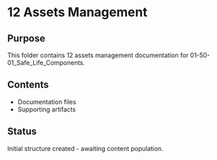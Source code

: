# 12 Assets Management

## Purpose
This folder contains 12 assets management documentation for 01-50-01_Safe_Life_Components.

## Contents
- Documentation files
- Supporting artifacts

## Status
Initial structure created - awaiting content population.
